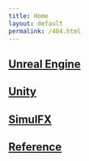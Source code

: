 ```yaml
---
title: Home
layout: default
permalink: /404.html
---
```


[Unreal Engine](unrealengine/)
---

[Unity](unity/)
---

[SimulFX](simulfx/)
---

[Reference](http://simul.co/wp-content/uploads/documentation/html)
---
